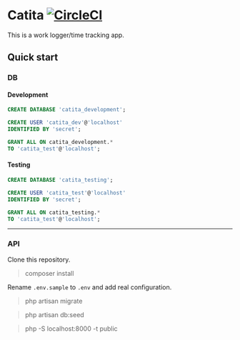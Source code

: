 # Catita [![CircleCI](https://circleci.com/gh/dsalvagni/catita.svg?style=svg)](https://circleci.com/gh/dsalvagni/catita)

This is a work logger/time tracking app.

## Quick start

### DB

#### Development
````SQL
CREATE DATABASE 'catita_development';
````
````SQL
CREATE USER 'catita_dev'@'localhost' 
IDENTIFIED BY 'secret';
```` 
````SQL
GRANT ALL ON catita_development.* 
TO 'catita_test'@'localhost';
````
#### Testing
````SQL
CREATE DATABASE 'catita_testing';
````
````SQL
CREATE USER 'catita_test'@'localhost' 
IDENTIFIED BY 'secret';
````
````SQL
GRANT ALL ON catita_testing.* 
TO 'catita_test'@'localhost';
````

-----

### API
Clone this repository.

> composer install

Rename `.env.sample` to `.env` and add real configuration.

> php artisan migrate

> php artisan db:seed

> php -S localhost:8000 -t public
